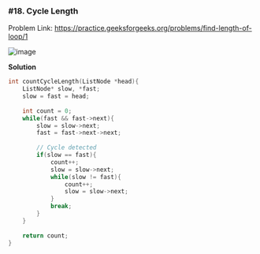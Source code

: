### #18. Cycle Length

Problem Link: https://practice.geeksforgeeks.org/problems/find-length-of-loop/1

![image](https://user-images.githubusercontent.com/27401142/201475341-688a10d1-7b9d-4811-97f0-018027edc1fa.png)

**Solution**
```cpp
int countCycleLength(ListNode *head){
    ListNode* slow, *fast;
    slow = fast = head;
    
    int count = 0;
    while(fast && fast->next){
        slow = slow->next;
        fast = fast->next->next;
        
        // Cycle detected
        if(slow == fast){
            count++;
            slow = slow->next;
            while(slow != fast){
                count++;
                slow = slow->next;
            }
            break;
        }
    }
    
    return count;
}
```
